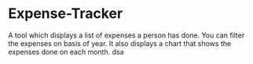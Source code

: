 # Expense-Tracker
A tool which displays a list of expenses a person has done. You can filter the expenses on basis of year. It also displays a chart that shows the expenses done on each month.
dsa
